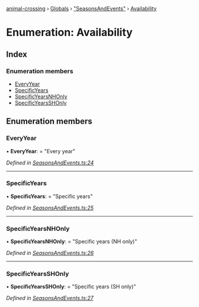 [animal-crossing](../README.md) › [Globals](../globals.md) › ["SeasonsAndEvents"](../modules/_seasonsandevents_.md) › [Availability](_seasonsandevents_.availability.md)

# Enumeration: Availability

## Index

### Enumeration members

* [EveryYear](_seasonsandevents_.availability.md#everyyear)
* [SpecificYears](_seasonsandevents_.availability.md#specificyears)
* [SpecificYearsNHOnly](_seasonsandevents_.availability.md#specificyearsnhonly)
* [SpecificYearsSHOnly](_seasonsandevents_.availability.md#specificyearsshonly)

## Enumeration members

###  EveryYear

• **EveryYear**: = "Every year"

*Defined in [SeasonsAndEvents.ts:24](https://github.com/Norviah/animal-crossing/blob/ba83c61/module/types/SeasonsAndEvents.ts#L24)*

___

###  SpecificYears

• **SpecificYears**: = "Specific years"

*Defined in [SeasonsAndEvents.ts:25](https://github.com/Norviah/animal-crossing/blob/ba83c61/module/types/SeasonsAndEvents.ts#L25)*

___

###  SpecificYearsNHOnly

• **SpecificYearsNHOnly**: = "Specific years (NH only)"

*Defined in [SeasonsAndEvents.ts:26](https://github.com/Norviah/animal-crossing/blob/ba83c61/module/types/SeasonsAndEvents.ts#L26)*

___

###  SpecificYearsSHOnly

• **SpecificYearsSHOnly**: = "Specific years (SH only)"

*Defined in [SeasonsAndEvents.ts:27](https://github.com/Norviah/animal-crossing/blob/ba83c61/module/types/SeasonsAndEvents.ts#L27)*

